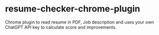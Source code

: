 # resume-checker-chrome-plugin
Chrome plugin to read resume in PDF, Job description and uses your own ChatGPT API key to calculate score and improvements.

